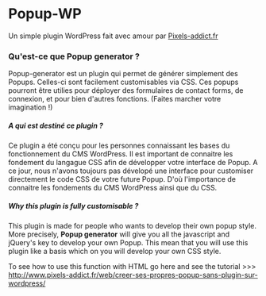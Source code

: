 # Popup-WP<br>
Un simple plugin WordPress fait avec amour par <a href="http://www.pixels-addict.fr/">Pixels-addict.fr</a><br>
<h3>Qu'est-ce que Popup generator ?</h3>
Popup-generator est un plugin qui permet de générer simplement des Popups. Celles-ci sont facilement customisables via CSS. 
Ces popups pourront être utilies pour déployer des formulaires de contact forms, de connexion, et pour bien d'autres fonctions. (Faites marcher votre imagination !)<br>
<h5>A qui est destiné ce plugin ?</h5>
Ce plugin a été conçu pour les personnes connaissant les bases du fonctionnement du CMS WordPress. Il est important de connaitre les fondement du langague CSS afin de développer votre interface de Popup. A ce jour, nous n'avons toujours pas dévelopé une interface pour customiser directement le code CSS de votre future Popup. D'où l'importance de connaitre les fondements du CMS WordPress ainsi que du CSS.<br>
<h5>Why this plugin is fully customisable ?</h5>
This plugin is made for people who wants to develop their own popup style. More precisely, <strong>Popup generator</strong> will give you all the javascript and jQuery's key to develop your own Popup. This mean that you will use this plugin like a basis which on you will develop your own CSS style.<br> 

To see how to use this function with HTML go here and see the tutorial >>> <http://www.pixels-addict.fr/web/creer-ses-propres-popup-sans-plugin-sur-wordpress/>

